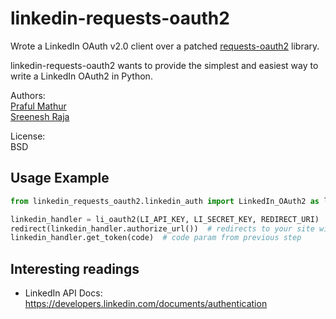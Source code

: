 # linkedin-requests-oauth2

Wrote a LinkedIn OAuth v2.0 client over a patched [requests-oauth2](https://github.com/maraujop/requests-oauth2) library.

linkedin-requests-oauth2 wants to provide the simplest and easiest way to write a LinkedIn OAuth2 in Python. 

Authors:  
[Praful Mathur](http://github.com/dasickis)  
[Sreenesh Raja](http://github.com/SRaja001)  

License:  
BSD

## Usage Example

```python
from linkedin_requests_oauth2.linkedin_auth import LinkedIn_OAuth2 as li_oauth2

linkedin_handler = li_oauth2(LI_API_KEY, LI_SECRET_KEY, REDIRECT_URI)
redirect(linkedin_handler.authorize_url())  # redirects to your site with code & state params
linkedin_handler.get_token(code)  # code param from previous step
```

## Interesting readings

* LinkedIn API Docs:
https://developers.linkedin.com/documents/authentication
